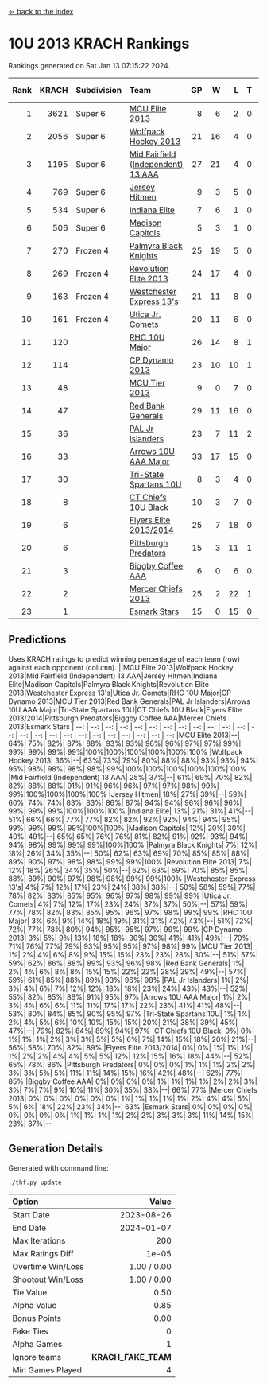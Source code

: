 [<- back to the index](readme.md)
# 10U 2013 KRACH Rankings
Rankings generated on Sat Jan 13 07:15:22 2024.

Rank|KRACH|Subdivision|Team|GP|W|L|T|OTW|OTL|SoS|Exp Wins|Win Diff
---:|---:|:---|:---|---:|---:|---:|---:|---:|---:|---:|---:|---:
1|3621|Super 6|[MCU Elite 2013](https://gamesheetstats.com/seasons/3664/teams/140889/schedule)|8|6|2|0|0|0|1256|6.8|-0.0
2|2056|Super 6|[Wolfpack Hockey 2013](https://gamesheetstats.com/seasons/3664/teams/140894/schedule)|21|16|4|0|0|1|989|16.8|-0.0
3|1195|Super 6|[Mid Fairfield (Independent) 13 AAA](https://gamesheetstats.com/seasons/3664/teams/140891/schedule)|27|21|4|0|2|0|346|23.8|-0.0
4|769|Super 6|[Jersey Hitmen](https://gamesheetstats.com/seasons/3664/teams/140893/schedule)|9|3|5|0|0|1|2115|3.8|-0.0
5|534|Super 6|[Indiana Elite](https://gamesheetstats.com/seasons/3664/teams/144358/schedule)|7|6|1|0|0|0|139|6.8|-0.0
6|506|Super 6|[Madison Capitols](https://gamesheetstats.com/seasons/3664/teams/162460/schedule)|5|3|1|0|1|0|189|4.8|-0.0
7|270|Frozen 4|[Palmyra Black Knights](https://gamesheetstats.com/seasons/3664/teams/140906/schedule)|25|19|5|0|0|1|352|19.9|0.0
8|269|Frozen 4|[Revolution Elite 2013](https://gamesheetstats.com/seasons/3664/teams/140904/schedule)|24|17|4|0|2|1|216|19.9|0.0
9|163|Frozen 4|[Westchester Express 13's](https://gamesheetstats.com/seasons/3664/teams/140899/schedule)|21|11|8|0|0|2|494|11.9|0.0
10|161|Frozen 4|[Utica Jr. Comets](https://gamesheetstats.com/seasons/3664/teams/140900/schedule)|20|11|6|0|3|0|80|14.9|0.0
11|120||[RHC 10U Major](https://gamesheetstats.com/seasons/3664/teams/140895/schedule)|26|14|8|1|1|2|255|16.4|0.0
12|114||[CP Dynamo 2013](https://gamesheetstats.com/seasons/3664/teams/140901/schedule)|23|10|10|1|1|1|356|12.4|0.0
13|48||[MCU Tier 2013](https://gamesheetstats.com/seasons/3664/teams/140890/schedule)|9|0|7|0|2|0|550|2.9|0.0
14|47||[Red Bank Generals](https://gamesheetstats.com/seasons/3664/teams/140896/schedule)|29|11|16|0|0|2|324|11.9|0.0
15|36||[PAL Jr Islanders](https://gamesheetstats.com/seasons/3664/teams/140903/schedule)|23|7|11|2|2|1|135|10.9|0.0
16|33||[Arrows 10U AAA Major](https://gamesheetstats.com/seasons/3664/teams/140902/schedule)|33|17|15|0|0|1|139|17.9|0.0
17|30||[Tri-State Spartans 10U](https://gamesheetstats.com/seasons/3664/teams/144359/schedule)|8|3|4|0|0|1|292|3.8|-0.0
18|8||[CT Chiefs 10U Black](https://gamesheetstats.com/seasons/3664/teams/140892/schedule)|10|3|7|0|0|0|49|3.9|0.0
19|6||[Flyers Elite 2013/2014](https://gamesheetstats.com/seasons/3664/teams/140898/schedule)|25|7|18|0|0|0|69|7.9|0.0
20|6||[Pittsburgh Predators](https://gamesheetstats.com/seasons/3664/teams/140907/schedule)|15|3|11|1|0|0|180|4.4|0.0
21|3||[Biggby Coffee AAA](https://gamesheetstats.com/seasons/3664/teams/144357/schedule)|6|0|6|0|0|0|238|0.8|-0.0
22|2||[Mercer Chiefs 2013](https://gamesheetstats.com/seasons/3664/teams/140897/schedule)|25|2|22|1|0|0|141|3.4|0.0
23|1||[Esmark Stars](https://gamesheetstats.com/seasons/3664/teams/140905/schedule)|15|0|15|0|0|0|159|0.9|0.0

## Predictions
Uses KRACH ratings to predict winning percentage of each team (row) against each opponent (column).
||MCU Elite 2013|Wolfpack Hockey 2013|Mid Fairfield (Independent) 13 AAA|Jersey Hitmen|Indiana Elite|Madison Capitols|Palmyra Black Knights|Revolution Elite 2013|Westchester Express 13's|Utica Jr. Comets|RHC 10U Major|CP Dynamo 2013|MCU Tier 2013|Red Bank Generals|PAL Jr Islanders|Arrows 10U AAA Major|Tri-State Spartans 10U|CT Chiefs 10U Black|Flyers Elite 2013/2014|Pittsburgh Predators|Biggby Coffee AAA|Mercer Chiefs 2013|Esmark Stars
| --: | --: | --: | --: | --: | --: | --: | --: | --: | --: | --: | --: | --: | --: | --: | --: | --: | --: | --: | --: | --: | --: | --: | --: 
|MCU Elite 2013|--| 64%| 75%| 82%| 87%| 88%| 93%| 93%| 96%| 96%| 97%| 97%| 99%| 99%| 99%| 99%| 99%|100%|100%|100%|100%|100%|100%
|Wolfpack Hockey 2013| 36%|--| 63%| 73%| 79%| 80%| 88%| 88%| 93%| 93%| 94%| 95%| 98%| 98%| 98%| 98%| 99%|100%|100%|100%|100%|100%|100%
|Mid Fairfield (Independent) 13 AAA| 25%| 37%|--| 61%| 69%| 70%| 82%| 82%| 88%| 88%| 91%| 91%| 96%| 96%| 97%| 97%| 98%| 99%| 99%|100%|100%|100%|100%
|Jersey Hitmen| 18%| 27%| 39%|--| 59%| 60%| 74%| 74%| 83%| 83%| 86%| 87%| 94%| 94%| 96%| 96%| 96%| 99%| 99%| 99%|100%|100%|100%
|Indiana Elite| 13%| 21%| 31%| 41%|--| 51%| 66%| 66%| 77%| 77%| 82%| 82%| 92%| 92%| 94%| 94%| 95%| 99%| 99%| 99%| 99%|100%|100%
|Madison Capitols| 12%| 20%| 30%| 40%| 49%|--| 65%| 65%| 76%| 76%| 81%| 82%| 91%| 92%| 93%| 94%| 94%| 98%| 99%| 99%| 99%|100%|100%
|Palmyra Black Knights|  7%| 12%| 18%| 26%| 34%| 35%|--| 50%| 62%| 63%| 69%| 70%| 85%| 85%| 88%| 89%| 90%| 97%| 98%| 98%| 99%| 99%|100%
|Revolution Elite 2013|  7%| 12%| 18%| 26%| 34%| 35%| 50%|--| 62%| 63%| 69%| 70%| 85%| 85%| 88%| 89%| 90%| 97%| 98%| 98%| 99%| 99%|100%
|Westchester Express 13's|  4%|  7%| 12%| 17%| 23%| 24%| 38%| 38%|--| 50%| 58%| 59%| 77%| 78%| 82%| 83%| 85%| 95%| 96%| 97%| 98%| 99%| 99%
|Utica Jr. Comets|  4%|  7%| 12%| 17%| 23%| 24%| 37%| 37%| 50%|--| 57%| 59%| 77%| 78%| 82%| 83%| 85%| 95%| 96%| 97%| 98%| 99%| 99%
|RHC 10U Major|  3%|  6%|  9%| 14%| 18%| 19%| 31%| 31%| 42%| 43%|--| 51%| 72%| 72%| 77%| 78%| 80%| 94%| 95%| 95%| 97%| 99%| 99%
|CP Dynamo 2013|  3%|  5%|  9%| 13%| 18%| 18%| 30%| 30%| 41%| 41%| 49%|--| 70%| 71%| 76%| 77%| 79%| 93%| 95%| 95%| 97%| 98%| 99%
|MCU Tier 2013|  1%|  2%|  4%|  6%|  8%|  9%| 15%| 15%| 23%| 23%| 28%| 30%|--| 51%| 57%| 59%| 62%| 86%| 88%| 89%| 93%| 96%| 98%
|Red Bank Generals|  1%|  2%|  4%|  6%|  8%|  8%| 15%| 15%| 22%| 22%| 28%| 29%| 49%|--| 57%| 59%| 61%| 85%| 88%| 89%| 93%| 96%| 98%
|PAL Jr Islanders|  1%|  2%|  3%|  4%|  6%|  7%| 12%| 12%| 18%| 18%| 23%| 24%| 43%| 43%|--| 52%| 55%| 82%| 85%| 86%| 91%| 95%| 97%
|Arrows 10U AAA Major|  1%|  2%|  3%|  4%|  6%|  6%| 11%| 11%| 17%| 17%| 22%| 23%| 41%| 41%| 48%|--| 53%| 80%| 84%| 85%| 90%| 95%| 97%
|Tri-State Spartans 10U|  1%|  1%|  2%|  4%|  5%|  6%| 10%| 10%| 15%| 15%| 20%| 21%| 38%| 39%| 45%| 47%|--| 79%| 82%| 84%| 89%| 94%| 97%
|CT Chiefs 10U Black|  0%|  0%|  1%|  1%|  1%|  2%|  3%|  3%|  5%|  5%|  6%|  7%| 14%| 15%| 18%| 20%| 21%|--| 56%| 58%| 70%| 82%| 89%
|Flyers Elite 2013/2014|  0%|  0%|  1%|  1%|  1%|  1%|  2%|  2%|  4%|  4%|  5%|  5%| 12%| 12%| 15%| 16%| 18%| 44%|--| 52%| 65%| 78%| 86%
|Pittsburgh Predators|  0%|  0%|  0%|  1%|  1%|  1%|  2%|  2%|  3%|  3%|  5%|  5%| 11%| 11%| 14%| 15%| 16%| 42%| 48%|--| 62%| 77%| 85%
|Biggby Coffee AAA|  0%|  0%|  0%|  0%|  1%|  1%|  1%|  1%|  2%|  2%|  3%|  3%|  7%|  7%|  9%| 10%| 11%| 30%| 35%| 38%|--| 66%| 77%
|Mercer Chiefs 2013|  0%|  0%|  0%|  0%|  0%|  0%|  1%|  1%|  1%|  1%|  1%|  2%|  4%|  4%|  5%|  5%|  6%| 18%| 22%| 23%| 34%|--| 63%
|Esmark Stars|  0%|  0%|  0%|  0%|  0%|  0%|  0%|  0%|  1%|  1%|  1%|  1%|  2%|  2%|  3%|  3%|  3%| 11%| 14%| 15%| 23%| 37%|--

## Generation Details

Generated with command line:
```
./thf.py update
```

| Option | Value |
| :----- | ----: |
| Start Date | 2023-08-26 |
| End Date | 2024-01-07 |
| Max Iterations | 200 |
| Max Ratings Diff | 1e-05 |
| Overtime Win/Loss | 1.00 / 0.00 |
| Shootout Win/Loss | 1.00 / 0.00 |
| Tie Value | 0.50 |
| Alpha Value | 0.85 |
| Bonus Points | 0.00 |
| Fake Ties | 0 |
| Alpha Games | 1 |
| Ignore teams | __KRACH_FAKE_TEAM__ |
| Min Games Played | 4 |

